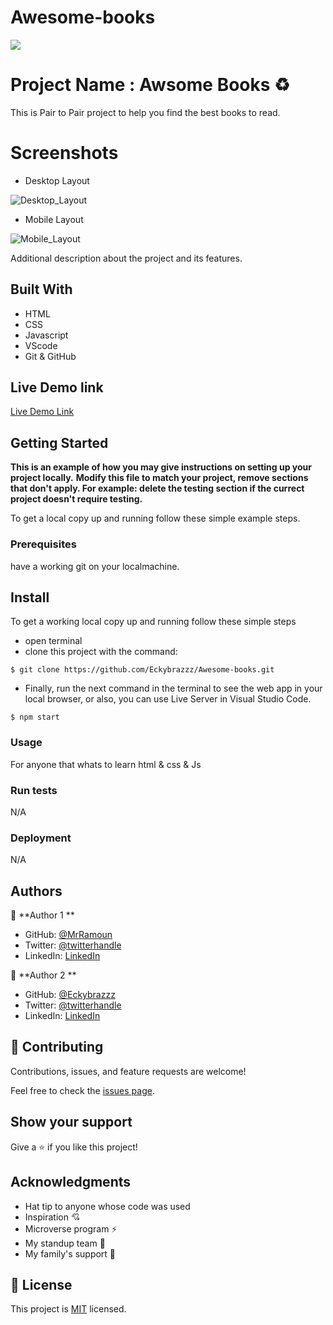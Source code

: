 # Awesome-books

![](https://img.shields.io/badge/Microverse-blueviolet)

# Project Name : Awsome Books ♻️

This is  Pair to Pair project to help you find the best books to read.

# Screenshots
- Desktop Layout

![Desktop_Layout](assets/imgs/desktop.png)

- Mobile Layout

![Mobile_Layout](assets/imgs/mobile.png)



Additional description about the project and its features.

## Built With

- HTML 
- CSS
- Javascript
- VScode
- Git & GitHub
## Live Demo link

[Live Demo Link](https://eckybrazzz.github.io/Awesome-books//)


## Getting Started

**This is an example of how you may give instructions on setting up your project locally.**
**Modify this file to match your project, remove sections that don't apply. For example: delete the testing section if the currect project doesn't require testing.**


To get a local copy up and running follow these simple example steps.

### Prerequisites
have a working git on your localmachine.
## Install
To get a working local copy up and running follow these simple steps
- open terminal
- clone this project with the command:


```
$ git clone https://github.com/Eckybrazzz/Awesome-books.git
```
- Finally, run the next command in the terminal to see the web app in your local browser, or also, you can use Live Server in Visual Studio Code.
```
$ npm start
```
### Usage
For anyone that whats to learn html & css & Js
### Run tests
N/A
### Deployment
N/A


## Authors

👤 **Author 1 **

- GitHub: [@MrRamoun](https://github.com/MrRamoun/)
- Twitter: [@twitterhandle](https://twitter.com/ramoun16)
- LinkedIn: [LinkedIn](https://www.linkedin.com/in/ramoun/)

👤 **Author 2 **

- GitHub: [@Eckybrazzz](https://github.com/Eckybrazzz)
- Twitter: [@twitterhandle](https://twitter.com/mike_eckendonk)
- LinkedIn: [LinkedIn](https://www.linkedin.com/in/mike-van-eckendonk)

## 🤝 Contributing

Contributions, issues, and feature requests are welcome!

Feel free to check the [issues page](https://github.com/Eckybrazzz/Awesome-books/issues).

## Show your support

Give a ⭐️ if you like this project!

## Acknowledgments

- Hat tip to anyone whose code was used
- Inspiration 💘
- Microverse program ⚡
- My standup team 🏹
- My family's support 🙌

## 📝 License

This project is [MIT](./MIT.md) licensed.

